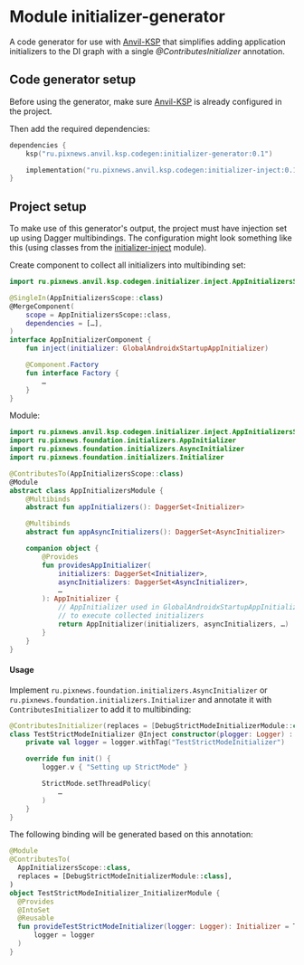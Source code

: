 # Module initializer-generator

A code generator for use with [Anvil-KSP] that simplifies adding application initializers to the DI graph 
with a single _@ContributesInitializer_ annotation.

## Code generator setup

Before using the generator, make sure [Anvil-KSP] is already configured in the project.

Then add the required dependencies:

```kotlin
dependencies {
    ksp("ru.pixnews.anvil.ksp.codegen:initializer-generator:0.1")

    implementation("ru.pixnews.anvil.ksp.codegen:initializer-inject:0.1")
}
```

## Project setup

To make use of this generator's output, the project must have injection set up using Dagger multibindings.
The configuration might look something like this (using classes from the [initializer-inject] module).

Create component to collect all initializers into multibinding set:

```kotlin
import ru.pixnews.anvil.ksp.codegen.initializer.inject.AppInitializersScope

@SingleIn(AppInitializersScope::class)
@MergeComponent(
    scope = AppInitializersScope::class,
    dependencies = […],
)
interface AppInitializerComponent {
    fun inject(initializer: GlobalAndroidxStartupAppInitializer)

    @Component.Factory
    fun interface Factory {
        …
    }
}
```

Module:

```kotlin
import ru.pixnews.anvil.ksp.codegen.initializer.inject.AppInitializersScope
import ru.pixnews.foundation.initializers.AppInitializer
import ru.pixnews.foundation.initializers.AsyncInitializer
import ru.pixnews.foundation.initializers.Initializer

@ContributesTo(AppInitializersScope::class)
@Module
abstract class AppInitializersModule {
    @Multibinds
    abstract fun appInitializers(): DaggerSet<Initializer>

    @Multibinds
    abstract fun appAsyncInitializers(): DaggerSet<AsyncInitializer>

    companion object {
        @Provides
        fun providesAppInitializer(
            initializers: DaggerSet<Initializer>,
            asyncInitializers: DaggerSet<AsyncInitializer>,
            …
        ): AppInitializer {
            // AppInitializer used in GlobalAndroidxStartupAppInitializer (androidx.startup.Initializer)
            // to execute collected initializers
            return AppInitializer(initializers, asyncInitializers, …)
        }
    }
}
```

#### Usage

Implement `ru.pixnews.foundation.initializers.AsyncInitializer` or `ru.pixnews.foundation.initializers.Initializer` and annotate it with `ContributesInitializer` to add it to multibinding:

```kotlin
@ContributesInitializer(replaces = [DebugStrictModeInitializerModule::class])
class TestStrictModeInitializer @Inject constructor(plogger: Logger) : Initializer {
    private val logger = logger.withTag("TestStrictModeInitializer")

    override fun init() {
        logger.v { "Setting up StrictMode" }

        StrictMode.setThreadPolicy(
            …
        )
    }
}
```

The following binding will be generated based on this annotation:

```kotlin
@Module
@ContributesTo(
  AppInitializersScope::class,
  replaces = [DebugStrictModeInitializerModule::class],
)
object TestStrictModeInitializer_InitializerModule {
  @Provides
  @IntoSet
  @Reusable
  fun provideTestStrictModeInitializer(logger: Logger): Initializer = TestStrictModeInitializer(
      logger = logger
  )
}
```

[Anvil-KSP]: https://github.com/ZacSweers/anvil
[initializer-inject]: https://illarionov.github.io/pixnews-anvil-codegen/initializer-inject/
